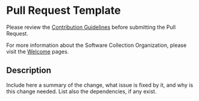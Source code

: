 # Pull Request Template

Please review the [Contribution Guidelines](https://github.com/sclorg/welcome/blob/master/contribution.md) before submitting the Pull Request.

For more information about the Software Collection Organization, please visit the [Welcome](https://github.com/sclorg/welcome) pages.

## Description

Include here a summary of the change, what issue is fixed by it, and why is this change needed.
List also the dependencies, if any exist.
